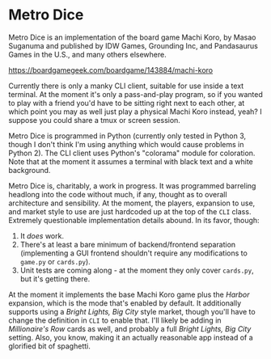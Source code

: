 Metro Dice
==========

Metro Dice is an implementation of the board game Machi Koro, by Masao
Suganuma and published by IDW Games, Grounding Inc, and Pandasaurus Games
in the U.S., and many others elsewhere.

https://boardgamegeek.com/boardgame/143884/machi-koro

Currently there is only a manky CLI client, suitable for use inside a text
terminal.  At the moment it's only a pass-and-play program, so if you
wanted to play with a friend you'd have to be sitting right next to each
other, at which point you may as well just play a physical Machi Koro
instead, yeah?  I suppose you could share a tmux or screen session.

Metro Dice is programmed in Python (currently only tested in Python 3,
though I don't think I'm using anything which would cause problems in
Python 2).  The CLI client uses Python's "colorama" module for coloration.
Note that at the moment it assumes a terminal with black text and a white
background.

Metro Dice is, charitably, a work in progress.  It was programmed
barreling headlong into the code without much, if any, thought as to
overall architecture and sensibility.  At the moment, the players,
expansion to use, and market style to use are just hardcoded up at the
top of the `CLI` class.  Extremely questionable implementation details
abound.  In its favor, though:

1) It *does* work.
2) There's at least a bare minimum of backend/frontend separation
   (implementing a GUI frontend shouldn't require any modifications to
   `game.py` or `cards.py`).
3) Unit tests are coming along - at the moment they only cover `cards.py`, but
   it's getting there.

At the moment it implements the base Machi Koro game plus the *Harbor*
expansion, which is the mode that's enabled by default.  It additionally
supports using a *Bright Lights, Big City* style market, though you'll have
to change the definition in `CLI` to enable that.  I'll likely be
adding in *Millionaire's Row* cards as well, and probably a full *Bright
Lights, Big City* setting.  Also, you know, making it an actually
reasonable app instead of a glorified bit of spaghetti.
